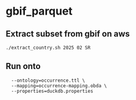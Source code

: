 # gbif_parquet
## Extract subset from gbif on aws
`./extract_country.sh 2025 02 SR`

## Run onto
```gbif_parquet % ./ontop endpoint \
  --ontology=occurrence.ttl \
  --mapping=occurrence-mapping.obda \
  --properties=duckdb.properties
```
